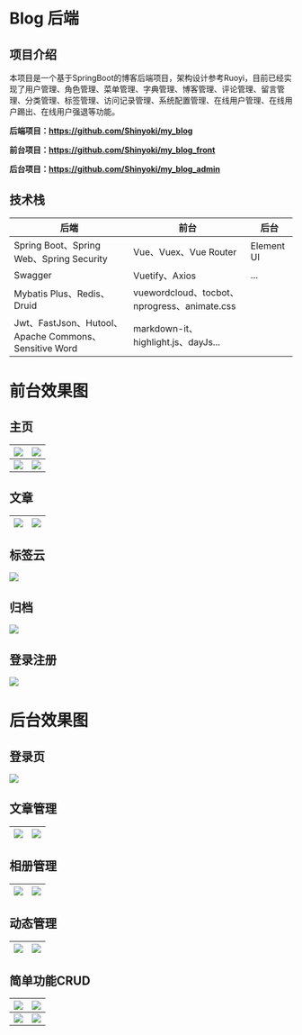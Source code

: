 # Blog 后端

## 项目介绍
本项目是一个基于SpringBoot的博客后端项目，架构设计参考Ruoyi，目前已经实现了用户管理、角色管理、菜单管理、字典管理、博客管理、评论管理、留言管理、分类管理、标签管理、访问记录管理、系统配置管理、在线用户管理、在线用户踢出、在线用户强退等功能。

**后端项目：https://github.com/Shinyoki/my_blog**

**前台项目：https://github.com/Shinyoki/my_blog_front**

**后台项目：https://github.com/Shinyoki/my_blog_admin**

## 技术栈

| 后端                                                  | 前台                                         | 后台       |
| ----------------------------------------------------- | -------------------------------------------- | ---------- |
| Spring Boot、Spring Web、Spring Security              | Vue、Vuex、Vue Router                        | Element UI |
| Swagger                                               | Vuetify、Axios                               | ...        |
| Mybatis Plus、Redis、Druid                            | vuewordcloud、tocbot、nprogress、animate.css |            |
| Jwt、FastJson、Hutool、Apache Commons、Sensitive Word | markdown-it、highlight.js、dayJs...          |            |

# 前台效果图

## 主页

| ![](https://gcore.jsdelivr.net/gh/Shinyoki/images_repository/blog_images/20230216120037.png) | ![](https://gcore.jsdelivr.net/gh/Shinyoki/images_repository/blog_images/20230216120354.png) |
| ------------------------------------------------------------ | ------------------------------------------------------------ |
| ![](https://gcore.jsdelivr.net/gh/Shinyoki/images_repository/blog_images/20230216120319.png) | ![](https://gcore.jsdelivr.net/gh/Shinyoki/images_repository/blog_images/20230216121332.png) |

## 文章

| ![](https://gcore.jsdelivr.net/gh/Shinyoki/images_repository/blog_images/20230216120435.png) | ![](https://gcore.jsdelivr.net/gh/Shinyoki/images_repository/blog_images/20230216120500.png) |
| ------------------------------------------------------------ | ------------------------------------------------------------ |



##  标签云

![](https://gcore.jsdelivr.net/gh/Shinyoki/images_repository/blog_images/20230216120615.png)

## 归档

![](https://gcore.jsdelivr.net/gh/Shinyoki/images_repository/blog_images/20230216120642.png)

## 登录注册

![](https://gcore.jsdelivr.net/gh/Shinyoki/images_repository/blog_images/20230216120722.png)

# 后台效果图

## 登录页

![](https://gcore.jsdelivr.net/gh/Shinyoki/images_repository/blog_images/20230216120834.png)

## 文章管理

| ![](https://gcore.jsdelivr.net/gh/Shinyoki/images_repository/blog_images/20230216121505.png) | ![](https://gcore.jsdelivr.net/gh/Shinyoki/images_repository/blog_images/20230216121108.png) |
| ------------------------------------------------------------ | ------------------------------------------------------------ |

## 相册管理

| ![](https://gcore.jsdelivr.net/gh/Shinyoki/images_repository/blog_images/20230216122019.png) | ![](https://gcore.jsdelivr.net/gh/Shinyoki/images_repository/blog_images/20230216122044.png) |
| ------------------------------------------------------------ | ------------------------------------------------------------ |



## 动态管理

| ![](https://gcore.jsdelivr.net/gh/Shinyoki/images_repository/blog_images/20230216121735.png) | ![](https://gcore.jsdelivr.net/gh/Shinyoki/images_repository/blog_images/20230216121846.png) |
| ------------------------------------------------------------ | ------------------------------------------------------------ |



## 简单功能CRUD

| ![](https://gcore.jsdelivr.net/gh/Shinyoki/images_repository/blog_images/20230216121432.png) | ![](https://gcore.jsdelivr.net/gh/Shinyoki/images_repository/blog_images/20230216121220.png) |
| ------------------------------------------------------------ | ------------------------------------------------------------ |
| ![](https://gcore.jsdelivr.net/gh/Shinyoki/images_repository/blog_images/20230216121927.png) | ![](https://gcore.jsdelivr.net/gh/Shinyoki/images_repository/blog_images/20230216121948.png) |

